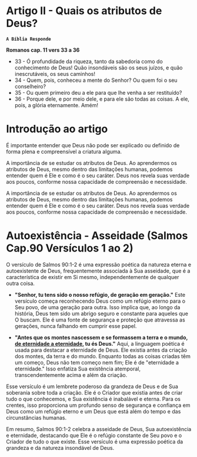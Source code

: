 
# Artigo II - Quais os atributos de  Deus?

**`A Bíblia Responde`**

**Romanos cap. 11 vers 33 a 36**
- 33 - Ó profundidade da riqueza, tanto da sabedoria como do conhecimento de Deus! Quão insondáveis são os seus juízos, e quão inescrutáveis, os seus caminhos!
- 34 - Quem, pois, conheceu a mente do Senhor? Ou quem foi o seu conselheiro?
- 35 - Ou quem primeiro deu a ele para que lhe venha a ser restituído?
- 36 - Porque dele, e por meio dele, e para ele são todas as coisas. A ele, pois, a glória eternamente. Amém!


**Introdução ao artigo**
==

É importante entender que Deus não pode ser explicado ou definido de forma plena e compreensível a criatura alguma. 

A importância de se estudar os atributos de Deus.
Ao aprendermos os atributos de Deus, mesmo dentro das limitações humanas, podemos entender quem é Ele e como é o seu caráter. Deus nos revela suas verdade aos poucos, conforme nossa capacidade de compreensão e necessidade.

A importância de se estudar os atributos de Deus.
Ao aprendermos os atributos de Deus, mesmo dentro das limitações humanas, podemos entender quem é Ele e como é o seu caráter. Deus nos revela suas verdade aos poucos, conforme nossa capacidade de compreensão e necessidade.

 **Autoexistência - Asseidade (Salmos Cap.90 Versículos 1 ao 2)**
 ====

O versículo de Salmos 90:1-2 é uma expressão poética da natureza eterna e autoexistente de Deus, frequentemente associada à Sua asseidade, que é a característica de existir em Si mesmo, independentemente de qualquer outra coisa.

- **"Senhor, tu tens sido o nosso refúgio, de geração em geração."**
Este versículo começa reconhecendo Deus como um refúgio eterno para o Seu povo, de uma geração para outra. Isso implica que, ao longo da história, Deus tem sido um abrigo seguro e constante para aqueles que O buscam. Ele é uma fonte de segurança e proteção que atravessa as gerações, nunca falhando em cumprir esse papel.

- **"Antes que os montes nascessem e se formassem a terra e o mundo, [de eternidade a eternidade](), tu és Deus."**
Aqui, a linguagem poética é usada para destacar a eternidade de Deus. Ele existia antes da criação dos montes, da terra e do mundo. Enquanto todas as coisas criadas têm um começo, Deus não tem começo nem fim; Ele é de "eternidade a eternidade." Isso enfatiza Sua existência atemporal, transcendentemente acima e além da criação.

Esse versículo é um lembrete poderoso da grandeza de Deus e de Sua soberania sobre toda a criação. Ele é o Criador que existia antes de criar tudo o que conhecemos, e Sua existência é inabalável e eterna. Para os crentes, isso proporciona um profundo senso de segurança e confiança em Deus como um refúgio eterno e um Deus que está além do tempo e das circunstâncias humanas.

Em resumo, Salmos 90:1-2 celebra a asseidade de Deus, Sua autoexistência e eternidade, destacando que Ele é o refúgio constante de Seu povo e o Criador de tudo o que existe. Esse versículo é uma expressão poética da grandeza e da natureza insondável de Deus.





